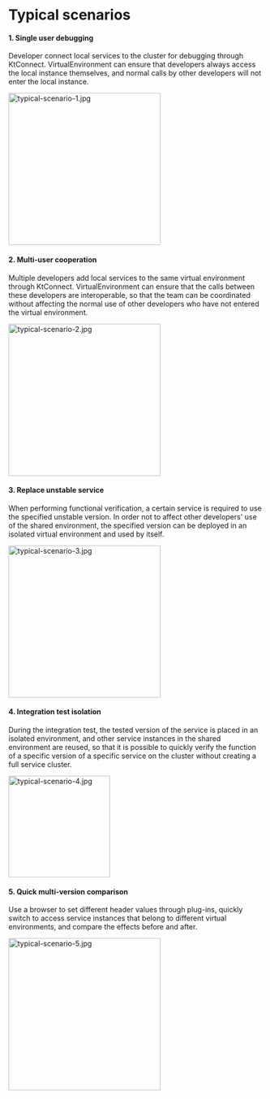 # Typical scenarios

#### 1. Single user debugging

Developer connect local services to the cluster for debugging through KtConnect. VirtualEnvironment can ensure that developers always access the local instance themselves, and normal calls by other developers will not enter the local instance.

<img src="https://img.alicdn.com/imgextra/i4/O1CN010Yz4KT1xMX0to68mG_!!6000000006429-0-tps-1036-940.jpg" alt="typical-scenario-1.jpg" height="300px"/>

#### 2. Multi-user cooperation

Multiple developers add local services to the same virtual environment through KtConnect. VirtualEnvironment can ensure that the calls between these developers are interoperable, so that the team can be coordinated without affecting the normal use of other developers who have not entered the virtual environment.

<img src="https://img.alicdn.com/imgextra/i2/O1CN01LzaQQX1Wd1eQWEgRS_!!6000000002810-0-tps-1732-966.jpg" alt="typical-scenario-2.jpg" height="300px"/>

#### 3. Replace unstable service

When performing functional verification, a certain service is required to use the specified unstable version. In order not to affect other developers' use of the shared environment, the specified version can be deployed in an isolated virtual environment and used by itself.

<img src="https://img.alicdn.com/imgextra/i2/O1CN01SdeV921qaXok6uq6z_!!6000000005512-0-tps-1702-986.jpg" alt="typical-scenario-3.jpg" height="300px"/>

#### 4. Integration test isolation

During the integration test, the tested version of the service is placed in an isolated environment, and other service instances in the shared environment are reused, so that it is possible to quickly verify the function of a specific version of a specific service on the cluster without creating a full service cluster.

<img src="https://img.alicdn.com/imgextra/i1/O1CN01d4Bb0H1MvfcItqQG7_!!6000000001497-0-tps-1822-622.jpg" alt="typical-scenario-4.jpg" height="200px"/>

#### 5. Quick multi-version comparison

Use a browser to set different header values ​​through plug-ins, quickly switch to access service instances that belong to different virtual environments, and compare the effects before and after.

<img src="https://img.alicdn.com/imgextra/i2/O1CN01hU3ORL1LKk4FNXjFr_!!6000000001281-0-tps-912-932.jpg" alt="typical-scenario-5.jpg" height="300px"/>

